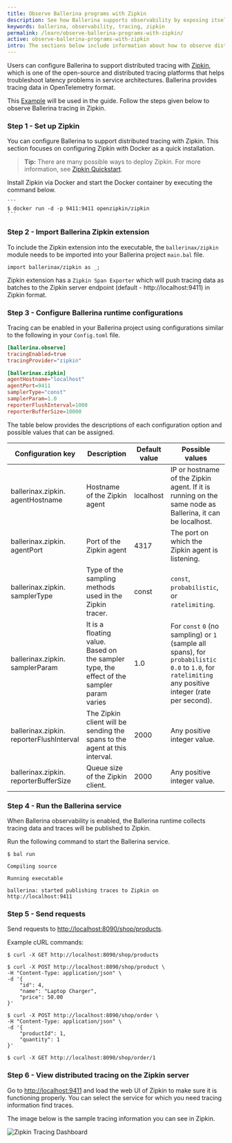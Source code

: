 ```yaml
---
title: Observe Ballerina programs with Zipkin
description: See how Ballerina supports observability by exposing itself via tracing to Zipkin.
keywords: ballerina, observability, tracing, zipkin
permalink: /learn/observe-ballerina-programs-with-zipkin/
active: observe-ballerina-programs-with-zipkin
intro: The sections below include information about how to observe distributed tracing of Ballerina programs with Zipkin.
---
```


Users can configure Ballerina to support distributed tracing with [Zipkin](https://zipkin.io/), which is one of the open-source and distributed tracing platforms that helps troubleshoot latency problems in service architectures. Ballerina provides tracing data in OpenTelemetry format.

This [Example](<LINK_TO_OVERVIEW_OF_BALLERINA_OBSERVABILITY_PAGE_EXAMPLE_SECTION>) will be used in the guide. Follow the steps given below to observe Ballerina tracing in Zipkin.

### Step 1 - Set up Zipkin

You can configure Ballerina to support distributed tracing with Zipkin. This section focuses on configuring Zipkin with Docker as a quick installation.

>**Tip:** There are many possible ways to deploy Zipkin. For more information, see <a href="https://zipkin.io/pages/quickstart" target="_blank">Zipkin Quickstart</a>.

Install Zipkin via Docker and start the Docker container by executing the command below.

    ```
    $ docker run -d -p 9411:9411 openzipkin/zipkin
    ```

### Step 2 - Import Ballerina Zipkin extension

To include the Zipkin extension into the executable, the `ballerinax/zipkin` module needs to be imported into your Ballerina project `main.bal` file.

```ballerina
import ballerinax/zipkin as _;
```

Zipkin extension has a `Zipkin Span Exporter` which will push tracing data as batches to the Zipkin server endpoint (default - http://localhost:9411) in Zipkin format.

### Step 3 - Configure Ballerina runtime configurations

Tracing can be enabled in your Ballerina project using configurations similar to the following in your `Config.toml` file.

```toml
[ballerina.observe]
tracingEnabled=true
tracingProvider="zipkin"

[ballerinax.zipkin]
agentHostname="localhost"
agentPort=9411
samplerType="const"
samplerParam=1.0
reporterFlushInterval=1000
reporterBufferSize=10000
```

The table below provides the descriptions of each configuration option and possible values that can be assigned.

Configuration key | Description | Default value | Possible values 
--- | --- | --- | --- 
ballerinax.zipkin. agentHostname | Hostname of the Zipkin agent | localhost | IP or hostname of the Zipkin agent. If it is running on the same node as Ballerina, it can be localhost. 
ballerinax.zipkin. agentPort | Port of the Zipkin agent | 4317 | The port on which the Zipkin agent is listening.
ballerinax.zipkin. samplerType | Type of the sampling methods used in the Zipkin tracer. | const | `const`, `probabilistic`, or `ratelimiting`.
ballerinax.zipkin. samplerParam | It is a floating value. Based on the sampler type, the effect of the sampler param varies | 1.0 | For `const` `0` (no sampling) or `1` (sample all spans), for `probabilistic` `0.0` to `1.0`, for `ratelimiting` any positive integer (rate per second).
ballerinax.zipkin. reporterFlushInterval | The Zipkin client will be sending the spans to the agent at this interval. | 2000 | Any positive integer value.
ballerinax.zipkin. reporterBufferSize | Queue size of the Zipkin client. | 2000 | Any positive integer value.

### Step 4 - Run the Ballerina service

When Ballerina observability is enabled, the Ballerina runtime collects tracing data and traces will be published to Zipkin.

Run the following command to start the Ballerina service.

```
$ bal run

Compiling source

Running executable

ballerina: started publishing traces to Zipkin on http://localhost:9411
```

### Step 5 - Send requests
 
Send requests to <http://localhost:8090/shop/products>.

Example cURL commands:

```
$ curl -X GET http://localhost:8090/shop/products
```
```
$ curl -X POST http://localhost:8090/shop/product \
-H "Content-Type: application/json" \
-d '{
    "id": 4, 
    "name": "Laptop Charger", 
    "price": 50.00
}'
```
```
$ curl -X POST http://localhost:8090/shop/order \
-H "Content-Type: application/json" \
-d '{
    "productId": 1, 
    "quantity": 1
}'
```
```
$ curl -X GET http://localhost:8090/shop/order/1
```

### Step 6 - View distributed tracing on the Zipkin server

Go to <http://localhost:9411> and load the web UI of Zipkin to make sure it is functioning properly. You can select the service for which you need tracing information find traces.

The image below is the sample tracing information you can see in Zipkin.
    
![Zipkin Tracing Dashboard](/learn/images/zipkin-tracing-dashboard.png "Zipkin Tracing Dashboard")

